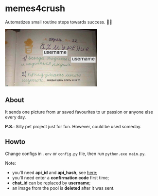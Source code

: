 # memes4crush
Automatizes small routine steps towards success. 💪👧

<img src="point.jpg" width=60% height=60%>

## About

It sends one picture from ur saved favourites to ur passion or anyone else every day.

__P.S.__: Silly pet project just for fun. However, could be used someday.

## Howto
Change configs in `.env` or `config.py` file, then run `python.exe main.py`.

Note:
- you'll need __api_id__ and __api_hash__, see [here](https://core.telegram.org/api/obtaining_api_id);
- you'll need enter a __confirmation code__ first time;
- __chat_id__ can be replaced by __username__;
- an image from the pool is __deleted__ after it was sent.
